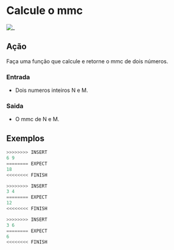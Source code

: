 # Calcule o mmc

![_](https://raw.githubusercontent.com/qxcodefup/arcade/master/base/mmc/cover.jpg)

## Ação

Faça uma função que calcule e retorne o mmc de dois números.  

### Entrada

* Dois numeros inteiros N e M.

### Saida

* O mmc de N e M.

## Exemplos

``` py
>>>>>>>> INSERT
6 9
======== EXPECT
18
<<<<<<<< FINISH
```

```py
>>>>>>>> INSERT
3 4
======== EXPECT
12
<<<<<<<< FINISH
```

```py
>>>>>>>> INSERT
3 6
======== EXPECT
6
<<<<<<<< FINISH
```

